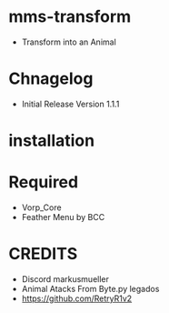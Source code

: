 # mms-transform

 - Transform into an Animal




# Chnagelog
- Initial Release Version 1.1.1

# installation


# Required
- Vorp_Core
- Feather Menu by BCC


# CREDITS
- Discord markusmueller
- Animal Atacks From Byte.py legados
- https://github.com/RetryR1v2 